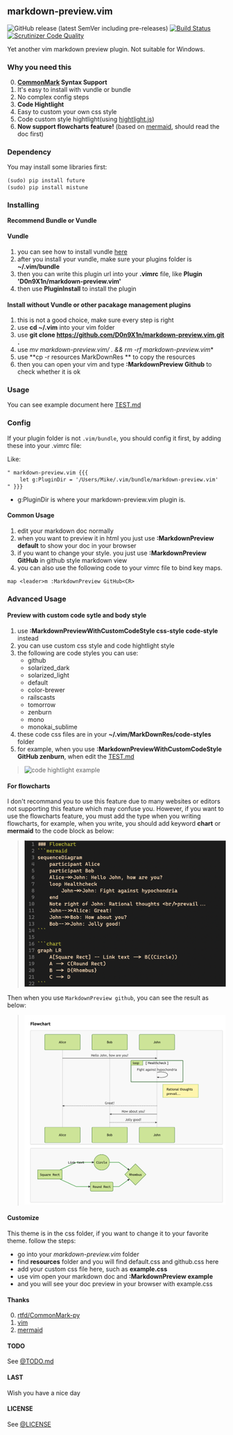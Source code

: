 markdown-preview.vim
---
![GitHub release (latest SemVer including pre-releases)](https://img.shields.io/github/v/release/D0n9x1n/markdown-preview.vim?include_prereleases)
[![Build Status](https://travis-ci.org/D0n9X1n/markdown-preview.vim.svg?branch=master)](https://travis-ci.org/D0n9X1n/markdown-preview.vim)
[![Scrutinizer Code Quality](https://scrutinizer-ci.com/g/D0n9X1n/markdown-preview.vim/badges/quality-score.png?b=master)](https://scrutinizer-ci.com/g/D0n9X1n/markdown-preview.vim/?branch=master)

Yet another vim markdown preview plugin. Not suitable for Windows.

### Why you need this
0. **[CommonMark](http://commonmark.org/) Syntax Support**
1. It's easy to install with vundle or bundle
2. No complex config steps
3. **Code Hightlight**
4. Easy to custom your own css style
5. Code custom style hightlight(using [hightlight.js](https://highlightjs.org/))
6. **Now support flowcharts feature!** (based on [mermaid](https://github.com/knsv/mermaid), should read the doc first)

### Dependency
You may install some libraries first:

```
(sudo) pip install future
(sudo) pip install mistune
```

### Installing
**Recommend Bundle or Vundle**

#### Vundle
1. you can see how to install vundle [here](https://github.com/VundleVim/Vundle.vim)
2. after you install your vundle, make sure your plugins folder is **~/.vim/bundle**
3. then you can write this plugin url into your **.vimrc** file, like **Plugin 'D0n9X1n/markdown-preview.vim'**
4. then use **PluginInstall** to install the plugin

#### Install without Vundle or other pacakage management plugins
1. this is not a good choice, make sure every step is right
2. use **cd ~/.vim** into your vim folder
3. use **git clone https://github.com/D0n9X1n/markdown-preview.vim.git .**
4. use **mv markdown-preview.vim/* . && rm -rf markdown-preview.vim**
5. use **cp -r resources MarkDownRes ** to copy the resources
6. then you can open your vim and type **:MarkdownPreview Github** to check whether it is ok

### Usage
You can see example document here [TEST.md](./TEST.md)

### Config
If your plugin folder is not `.vim/bundle`, you should config it first, by adding these into your .vimrc file:

Like:
```
" markdown-preview.vim {{{
    let g:PluginDir = '/Users/Mike/.vim/bundle/markdown-preview.vim'
" }}}
```
+ g:PluginDir is where your markdown-preview.vim plugin is.

#### Common Usage
1. edit your markdown doc normally
2. when you want to preview it in html you just use **:MarkdownPreview default** to show your doc in your browser
3. if you want to change your style. you just use **:MarkdownPreview GitHub** in github style markdown view
4. you can also use the following code to your vimrc file to bind key maps.
```
map <leader>m :MarkdownPreview GitHub<CR>
```

### Advanced Usage
#### Preview with custom code sytle and body style
1. use **:MarkdownPreviewWithCustomCodeStyle css-style code-style** instead
2. you can use custom css style and code hightlight style
3. the following are code styles you can use:
    + github
    + solarized_dark
    + solarized_light
    + default
    + color-brewer
    + railscasts
    + tomorrow
    + zenburn
    + mono
    + monokai_sublime
4. these code css files are in your **~/.vim/MarkDownRes/code-styles** folder
5. for example, when you use **:MarkdownPreviewWithCustomCodeStyle GitHub zenburn**, when edit the [TEST.md](./TEST.md)
> ![code hightlight example](./images/code-style.png)

#### For flowcharts
I don't recommand you to use this feature due to many websites or editors not supporting this feature which may confuse you.
However, if you want to use the flowcharts feature, you must add the type when you writing flowcharts, for example, when you write,
you should add keyword **chart** or **mermaid** to the code block as below:
> ![code-chart](./images/charts-code.png)

Then when you use `MarkdownPreview github`, you can see the result as below:
> ![code-result](./images/charts-result.png)

#### Customize
This theme is in the css folder, if you want to change it to your favorite theme. follow the steps:
- go into your *markdown-preview.vim* folder
- find **resources** folder and you will find default.css and github.css here
- add your custom css file here, such as **example.css**
- use vim open your markdown doc and **:MarkdownPreview example**
- and you will see your doc preview in your browser with example.css

#### Thanks
0. [rtfd/CommonMark-py](https://github.com/rtfd/CommonMark-py)
1. [vim](https://github.com/vim/vim)
2. [mermaid](https://github.com/knsv/mermaid)

#### TODO
See [@TODO.md](https://github.com/D0n9X1n/markdown-preview.vim/blob/master/TODO.md)

#### LAST
Wish you have a nice day

#### LICENSE
See [@LICENSE](./LICENSE)
